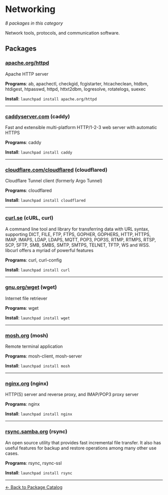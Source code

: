 # Networking

*8 packages in this category*

Network tools, protocols, and communication software.

## Packages

### [apache.org/httpd](../packages/apache.org/httpd/index.md)

Apache HTTP server

**Programs**: ab, apachectl, checkgid, fcgistarter, htcacheclean, htdbm, htdigest, htpasswd, httpd, httxt2dbm, logresolve, rotatelogs, suexec

**Install**: `launchpad install apache.org/httpd`

---

### [caddyserver.com](../packages/caddyserver.com/index.md) (caddy)

Fast and extensible multi-platform HTTP/1-2-3 web server with automatic HTTPS

**Programs**: caddy

**Install**: `launchpad install caddy`

---

### [cloudflare.com/cloudflared](../packages/cloudflare.com/cloudflared/index.md) (cloudflared)

Cloudflare Tunnel client (formerly Argo Tunnel)

**Programs**: cloudflared

**Install**: `launchpad install cloudflared`

---

### [curl.se](../packages/curl.se/index.md) (cURL, curl)

A command line tool and library for transferring data with URL syntax, supporting DICT, FILE, FTP, FTPS, GOPHER, GOPHERS, HTTP, HTTPS, IMAP, IMAPS, LDAP, LDAPS, MQTT, POP3, POP3S, RTMP, RTMPS, RTSP, SCP, SFTP, SMB, SMBS, SMTP, SMTPS, TELNET, TFTP, WS and WSS. libcurl offers a myriad of powerful features

**Programs**: curl, curl-config

**Install**: `launchpad install curl`

---

### [gnu.org/wget](../packages/gnu.org/wget/index.md) (wget)

Internet file retriever

**Programs**: wget

**Install**: `launchpad install wget`

---

### [mosh.org](../packages/mosh.org/index.md) (mosh)

Remote terminal application

**Programs**: mosh-client, mosh-server

**Install**: `launchpad install mosh`

---

### [nginx.org](../packages/nginx.org/index.md) (nginx)

HTTP(S) server and reverse proxy, and IMAP/POP3 proxy server

**Programs**: nginx

**Install**: `launchpad install nginx`

---

### [rsync.samba.org](../packages/rsync.samba.org/index.md) (rsync)

An open source utility that provides fast incremental file transfer. It also has useful features for backup and restore operations among many other use cases.

**Programs**: rsync, rsync-ssl

**Install**: `launchpad install rsync`

---

[← Back to Package Catalog](../package-catalog.md)
